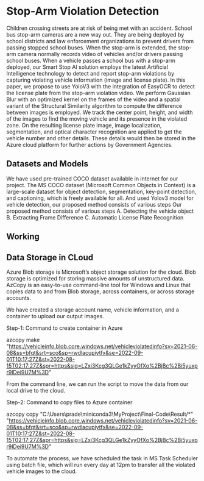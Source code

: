 # Stop-Arm Violation Detection

Children crossing streets are at risk of being met with an accident. School bus stop-arm cameras are a new way out. They are being deployed by school districts and law enforcement organizations to prevent drivers from passing stopped school buses. When the stop-arm is extended, the stop-arm camera normally records video of vehicles and/or drivers passing school buses. When a vehicle passes a school bus with a stop-arm deployed, our Smart Stop AI solution employs the latest Artificial Intelligence technology to detect and report stop-arm violations by capturing violating vehicle information (image and license plate). In this paper, we propose to use YoloV3 with the integration of EasyOCR to detect the license plate from the stop-arm violation video. We perform Gaussian Blur with an optimized kernel on the frames of the video and a spatial variant of the Structural Similarity algorithm to compute the difference between images is employed. We track the center point, height, and width of the images to find the moving vehicle and its presence in the violated zone. On the resulting license plate image, image localization, segmentation, and optical character recognition are applied to get the vehicle number and other details. These details would then be stored in the Azure cloud platform for further actions by Government Agencies.

## Datasets and Models

We have used pre-trained COCO dataset available in internet for our project. The MS COCO dataset (Microsoft Common Objects in Context) is a large-scale dataset for object detection, segmentation, key-point detection, and captioning, which is freely available for all. And used Yolov3 model for vehicle detection, our proposed method consists of various steps
Our proposed method consists of various steps
A. Detecting the vehicle object
B. Extracting Frame Difference
C. Automatic License Plate Recognition

## Working


## Data Storage in CLoud

Azure Blob storage is Microsoft’s object storage solution for the cloud. Blob storage is optimized for storing massive amounts of unstructured data.  AzCopy is an easy-to-use command-line tool for Windows and Linux that copies data to and from Blob storage, across containers, or across storage accounts.

We have created a storage account name, vehicle information, and a container to upload our output images. 

Step-1: Command to create container in Azure

azcopy make "https://vehicleinfo.blob.core.windows.net/vehicleviolatedinfo?sv=2021-06-08&ss=bfqt&srt=sco&sp=rwdlacupiytfx&se=2022-09-01T10:17:27Z&st=2022-08-15T02:17:27Z&spr=https&sig=LZxi3Kcg3QLGe1kZyyOfXo%2BjBc%2Bi5yuxpr9lDei9U7M%3D"

From the command line, we can run the script to move the data from our local drive to the cloud. 

Step-2: Command to copy files to Azure container

azcopy copy "C:\Users\prade\miniconda3\MyProject\Final-Code\Result/*" "https://vehicleinfo.blob.core.windows.net/vehicleviolatedinfo?sv=2021-06-08&ss=bfqt&srt=sco&sp=rwdlacupiytfx&se=2022-09-01T10:17:27Z&st=2022-08-15T02:17:27Z&spr=https&sig=LZxi3Kcg3QLGe1kZyyOfXo%2BjBc%2Bi5yuxpr9lDei9U7M%3D"

To automate the process, we have scheduled the task in MS Task Scheduler using batch file, which will run every day at 12pm to transfer all the violated vehicle images to the cloud.
